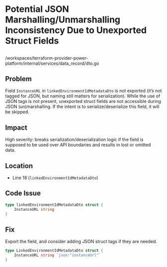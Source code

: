# Potential JSON Marshalling/Unmarshalling Inconsistency Due to Unexported Struct Fields

##

/workspaces/terraform-provider-power-platform/internal/services/data_record/dto.go

## Problem

Field `InstanceURL` in `linkedEnvironmentIdMetadataDto` is not exported (it’s not tagged for JSON, but naming still matters for serialization). While the use of JSON tags is not present, unexported struct fields are not accessible during JSON (un)marshalling. If the intent is to serialize/deserialize this field, it will be skipped.

## Impact

High severity: breaks serialization/deserialization logic if the field is supposed to be used over API boundaries and results in lost or omitted data.

## Location

- Line 18 (`linkedEnvironmentIdMetadataDto`)

## Code Issue

```go
type linkedEnvironmentIdMetadataDto struct {
    InstanceURL string
}
```

## Fix

Export the field, and consider adding JSON struct tags if they are needed.

```go
type LinkedEnvironmentIdMetadataDto struct {
    InstanceURL string `json:"instanceUrl"`
}
```
